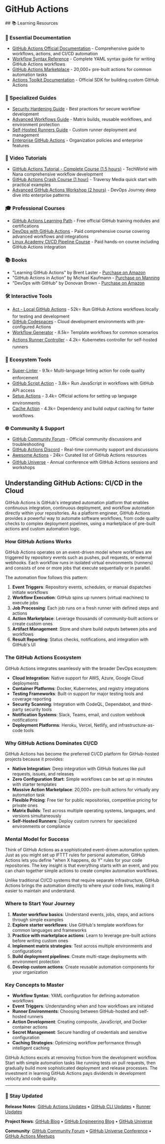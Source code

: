 # GitHub Actions

<GitHubButtons />
## 📚 Learning Resources

### 📖 Essential Documentation
- [GitHub Actions Official Documentation](https://docs.github.com/en/actions) - Comprehensive guide to workflows, actions, and CI/CD automation
- [Workflow Syntax Reference](https://docs.github.com/en/actions/using-workflows/workflow-syntax-for-github-actions) - Complete YAML syntax guide for writing GitHub Actions workflows
- [GitHub Actions Marketplace](https://github.com/marketplace?type=actions) - 20,000+ pre-built actions for common automation tasks
- [Actions Toolkit Documentation](https://github.com/actions/toolkit) - Official SDK for building custom GitHub Actions

### 📝 Specialized Guides
- [Security Hardening Guide](https://docs.github.com/en/actions/security-guides/security-hardening-for-github-actions) - Best practices for secure workflow development
- [Advanced Workflows Guide](https://docs.github.com/en/actions/using-workflows/advanced-workflow-features) - Matrix builds, reusable workflows, and environment protection
- [Self-Hosted Runners Guide](https://docs.github.com/en/actions/hosting-your-own-runners) - Custom runner deployment and management
- [Enterprise GitHub Actions](https://docs.github.com/en/enterprise-cloud@latest/admin/github-actions) - Organization policies and enterprise features

### 🎥 Video Tutorials
- [GitHub Actions Tutorial - Complete Course (1.5 hours)](https://www.youtube.com/watch?v=R8_veQiYBjI) - TechWorld with Nana comprehensive workflow development
- [GitHub Actions Crash Course (1 hour)](https://www.youtube.com/watch?v=mFFXuXjVgkU) - Traversy Media quick start with practical examples
- [Advanced GitHub Actions Workshop (2 hours)](https://www.youtube.com/playlist?list=PL7iMyoQPMtAOevZe1jrZ2YbJm7EFBMSiV) - DevOps Journey deep dive into enterprise patterns

### 🎓 Professional Courses
- [GitHub Actions Learning Path](https://docs.github.com/en/get-started/quickstart/github-flow) - Free official GitHub training modules and certifications
- [DevOps with GitHub Actions](https://www.udemy.com/course/github-actions-the-complete-guide/) - Paid comprehensive course covering advanced workflows and integrations
- [Linux Academy CI/CD Pipeline Course](https://acloudguru.com/course/implementing-a-full-ci-cd-pipeline) - Paid hands-on course including GitHub Actions integration

### 📚 Books
- "Learning GitHub Actions" by Brent Laster - [Purchase on Amazon](https://www.amazon.com/Learning-GitHub-Actions-Automation-Integration/dp/1098131061)
- "GitHub Actions in Action" by Michael Kaufmann - [Purchase on Manning](https://www.manning.com/books/github-actions-in-action)
- "DevOps with GitHub" by Donovan Brown - [Purchase on Amazon](https://www.amazon.com/DevOps-GitHub-Accelerating-Software-Delivery/dp/1484272544)

### 🛠️ Interactive Tools
- [Act - Local GitHub Actions](https://github.com/nektos/act) - 52k⭐ Run GitHub Actions workflows locally for testing and development
- [GitHub Codespaces](https://github.com/features/codespaces) - Cloud development environments with pre-configured Actions
- [Workflow Generator](https://github.com/actions/starter-workflows) - 8.5k⭐ Template workflows for common scenarios
- [Actions Runner Controller](https://github.com/actions-runner-controller/actions-runner-controller) - 4.2k⭐ Kubernetes controller for self-hosted runners

### 🚀 Ecosystem Tools
- [Super-Linter](https://github.com/github/super-linter) - 9.1k⭐ Multi-language linting action for code quality enforcement
- [GitHub Script Action](https://github.com/actions/github-script) - 3.8k⭐ Run JavaScript in workflows with GitHub API access
- [Setup Actions](https://github.com/actions/setup-node) - 3.4k⭐ Official actions for setting up language environments
- [Cache Action](https://github.com/actions/cache) - 4.3k⭐ Dependency and build output caching for faster workflows

### 🌐 Community & Support
- [GitHub Community Forum](https://github.community/c/github-actions/61) - Official community discussions and troubleshooting
- [GitHub Actions Discord](https://discord.com/invite/github) - Real-time community support and discussions
- [Awesome Actions](https://github.com/sdras/awesome-actions) - 24k⭐ Curated list of GitHub Actions resources
- [GitHub Universe](https://githubuniverse.com/) - Annual conference with GitHub Actions sessions and workshops

## Understanding GitHub Actions: CI/CD in the Cloud

GitHub Actions is GitHub's integrated automation platform that enables continuous integration, continuous deployment, and workflow automation directly within your repositories. As a platform engineer, GitHub Actions provides a powerful way to automate software workflows, from code quality checks to complex deployment pipelines, using a marketplace of pre-built actions and custom automation logic.

### How GitHub Actions Works

GitHub Actions operates on an event-driven model where workflows are triggered by repository events such as pushes, pull requests, or external webhooks. Each workflow runs in isolated virtual environments (runners) and consists of one or more jobs that execute sequentially or in parallel.

The automation flow follows this pattern:
1. **Event Triggers**: Repository events, schedules, or manual dispatches initiate workflows
2. **Workflow Execution**: GitHub spins up runners (virtual machines) to execute jobs
3. **Job Processing**: Each job runs on a fresh runner with defined steps and actions
4. **Action Marketplace**: Leverage thousands of community-built actions or create custom ones
5. **Artifact Management**: Store and share build outputs between jobs and workflows
6. **Result Reporting**: Status checks, notifications, and integration with GitHub's UI

### The GitHub Actions Ecosystem

GitHub Actions integrates seamlessly with the broader DevOps ecosystem:

- **Cloud Integration**: Native support for AWS, Azure, Google Cloud deployments
- **Container Platforms**: Docker, Kubernetes, and registry integrations
- **Testing Frameworks**: Built-in support for major testing tools and coverage reporting
- **Security Scanning**: Integration with CodeQL, Dependabot, and third-party security tools
- **Notification Systems**: Slack, Teams, email, and custom webhook notifications
- **Deployment Platforms**: Heroku, Vercel, Netlify, and infrastructure-as-code tools

### Why GitHub Actions Dominates CI/CD

GitHub Actions has become the preferred CI/CD platform for GitHub-hosted projects because it provides:

- **Native Integration**: Deep integration with GitHub features like pull requests, issues, and releases
- **Zero Configuration Start**: Simple workflows can be set up in minutes with starter templates
- **Massive Action Marketplace**: 20,000+ pre-built actions for virtually any automation task
- **Flexible Pricing**: Free tier for public repositories, competitive pricing for private ones
- **Matrix Builds**: Test across multiple operating systems, languages, and versions simultaneously
- **Self-Hosted Runners**: Deploy custom runners for specialized environments or compliance

### Mental Model for Success

Think of GitHub Actions as a sophisticated event-driven automation system. Just as you might set up IFTTT rules for personal automation, GitHub Actions lets you define "when X happens, do Y" rules for your code repositories. The key insight is that everything starts with an event, and you can chain together simple actions to create complex automation workflows.

Unlike traditional CI/CD systems that require separate infrastructure, GitHub Actions brings the automation directly to where your code lives, making it easier to maintain and understand.

### Where to Start Your Journey

1. **Master workflow basics**: Understand events, jobs, steps, and actions through simple examples
2. **Explore starter workflows**: Use GitHub's template workflows for common languages and frameworks
3. **Practice with marketplace actions**: Learn to leverage pre-built actions before writing custom ones
4. **Implement matrix strategies**: Test across multiple environments and configurations
5. **Build deployment pipelines**: Create multi-stage deployments with environment protection
6. **Develop custom actions**: Create reusable automation components for your organization

### Key Concepts to Master

- **Workflow Syntax**: YAML configuration for defining automation workflows
- **Event Triggers**: Understanding when and how workflows are initiated
- **Runner Environments**: Choosing between GitHub-hosted and self-hosted runners
- **Action Development**: Creating composite, JavaScript, and Docker container actions
- **Secret Management**: Secure handling of credentials and sensitive configuration
- **Caching Strategies**: Optimizing workflow performance through intelligent caching

GitHub Actions excels at removing friction from the development workflow. Start with simple automation tasks like running tests on pull requests, then gradually build more sophisticated deployment and release processes. The investment in learning GitHub Actions pays dividends in development velocity and code quality.

---

### 📡 Stay Updated

**Release Notes**: [GitHub Actions Updates](https://github.blog/changelog/label/actions/) • [GitHub CLI Updates](https://github.com/cli/cli/releases) • [Runner Updates](https://github.com/actions/runner/releases)

**Project News**: [GitHub Blog](https://github.blog/category/actions/) • [GitHub Engineering Blog](https://github.blog/category/engineering/) • [GitHub Universe](https://githubuniverse.com/)

**Community**: [GitHub Community Forum](https://github.community/c/github-actions/61) • [GitHub Universe Conference](https://githubuniverse.com/) • [GitHub Actions Meetups](https://www.meetup.com/topics/github-actions/)